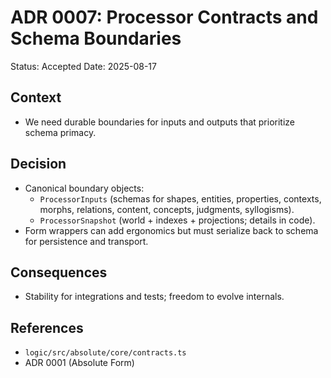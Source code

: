 # ADR 0007: Processor Contracts and Schema Boundaries

Status: Accepted
Date: 2025-08-17

## Context
- We need durable boundaries for inputs and outputs that prioritize schema primacy.

## Decision
- Canonical boundary objects:
  - `ProcessorInputs` (schemas for shapes, entities, properties, contexts, morphs, relations, content, concepts, judgments, syllogisms).
  - `ProcessorSnapshot` (world + indexes + projections; details in code).
- Form wrappers can add ergonomics but must serialize back to schema for persistence and transport.

## Consequences
- Stability for integrations and tests; freedom to evolve internals.

## References
- `logic/src/absolute/core/contracts.ts`
- ADR 0001 (Absolute Form)

